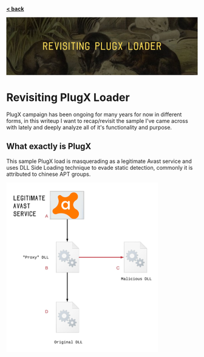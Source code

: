 [**< back**](/readme.md)  

![Banner](/_storage/_img/RevisitingPlugX/revisiting_plugx_banner.jpg)

# Revisiting PlugX Loader

PlugX campaign has been ongoing for many years for now in different forms, in this writeup I want to recap/revisit the sample I've came across with lately and deeply analyze all of it's functionality and purpose.

## What exactly is PlugX

This sample PlugX load is masquerading as a legitimate Avast service and uses DLL Side Loading technique to evade static detection, commonly it is attributed to chinese APT groups. 

<img src="/_storage/_img/RevisitingPlugX/PlugXGraph.jpg" width="400">
